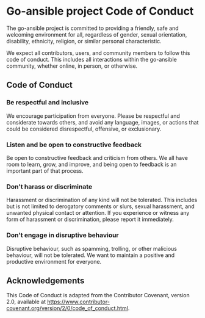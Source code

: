 # Go-ansible project Code of Conduct

The go-ansible project is committed to providing a friendly, safe and welcoming environment for all, regardless of gender, sexual orientation, disability, ethnicity, religion, or similar personal characteristic.

We expect all contributors, users, and community members to follow this code of conduct. This includes all interactions within the go-ansible community, whether online, in person, or otherwise.

## Code of Conduct

### Be respectful and inclusive

We encourage participation from everyone. Please be respectful and considerate towards others, and avoid any language, images, or actions that could be considered disrespectful, offensive, or exclusionary.

### Listen and be open to constructive feedback

Be open to constructive feedback and criticism from others. We all have room to learn, grow, and improve, and being open to feedback is an important part of that process.

### Don't harass or discriminate

Harassment or discrimination of any kind will not be tolerated. This includes but is not limited to derogatory comments or slurs, sexual harassment, and unwanted physical contact or attention. If you experience or witness any form of harassment or discrimination, please report it immediately.

### Don't engage in disruptive behaviour

Disruptive behaviour, such as spamming, trolling, or other malicious behaviour, will not be tolerated. We want to maintain a positive and productive environment for everyone.

## Acknowledgements

This Code of Conduct is adapted from the Contributor Covenant, version 2.0, available at https://www.contributor-covenant.org/version/2/0/code_of_conduct.html.
